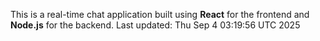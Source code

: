 This is a real-time chat application built using **React** for the frontend and **Node.js** for the backend.
Last updated: Thu Sep  4 03:19:56 UTC 2025
